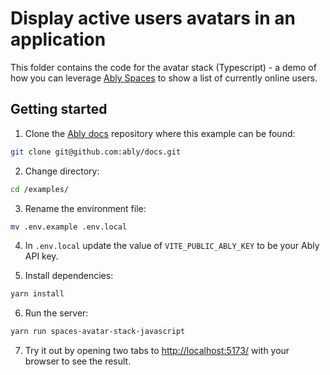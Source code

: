 # Display active users avatars in an application

This folder contains the code for the avatar stack (Typescript) - a demo of how you can leverage [Ably Spaces](https://github.com/ably/spaces) to show a list of currently online users.

## Getting started

1. Clone the [Ably docs](https://github.com/ably/docs) repository where this example can be found:

```sh
git clone git@github.com:ably/docs.git
```

2. Change directory:

```sh
cd /examples/
```

3. Rename the environment file:

```sh
mv .env.example .env.local
```

4. In `.env.local` update the value of `VITE_PUBLIC_ABLY_KEY` to be your Ably API key.

5. Install dependencies:

```sh
yarn install
```

6. Run the server:

```sh
yarn run spaces-avatar-stack-javascript
```

7. Try it out by opening two tabs to [http://localhost:5173/](http://localhost:5173/) with your browser to see the result.
